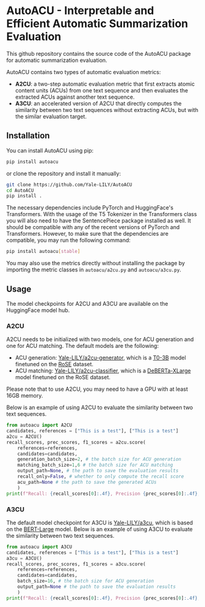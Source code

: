 # AutoACU - Interpretable and Efficient Automatic Summarization Evaluation

This github repository contains the source code of the AutoACU package for automatic summarization evaluation.
<!-- Please see the following preprint for more details: []. -->
AutoACU contains two types of automatic evaluation metrics:
- **A2CU**: a two-step automatic evaluation metric that first extracts atomic content units (ACUs) from one text sequence and then evaluates the extracted ACUs against another text sequence.
- **A3CU**: an accelerated version of A2CU that directly computes the similarity between two text sequences without extracting ACUs, but with the similar evaluation target.

## Installation
You can install AutoACU using pip:
```bash
pip install autoacu
```
or clone the repository and install it manually:
```bash
git clone https://github.com/Yale-LILY/AutoACU
cd AutoACU
pip install .
```
The necessary dependencies include PyTorch and HuggingFace's Transformers. With the usage of the T5 Tokenizer in the Transformers class you will also need to have the SentencePiece package installed as well.
It should be compatible with any of the recent versions of PyTorch and Transformers.
However, to make sure that the dependencies are compatible,
you may run the following command:
```bash
pip install autoacu[stable]
```
You may also use the metrics directly without installing the package by importing the metric classes in `autoacu/a2cu.py` and `autoacu/a3cu.py`.

## Usage

The model checkpoints for A2CU and A3CU are available on the HuggingFace model hub.

### A2CU
A2CU needs to be initialized with two models, one for ACU generation and one for ACU matching.
The default models are the following:
- ACU generation: [Yale-LILY/a2cu-generator](https://huggingface.co/Yale-LILY/a2cu-generator), which is a [T0-3B](https://huggingface.co/bigscience/T0_3B) model finetuned on the [RoSE](https://github.com/Yale-LILY/ROSE) dataset.
- ACU matching: [Yale-LILY/a2cu-classifier](https://huggingface.co/Yale-LILY/a2cu-classifier), which is a [DeBERTa-XLarge](https://huggingface.co/microsoft/deberta-xlarge-mnli) model finetuned on the RoSE dataset.

Please note that to use A2CU, you may need to have a GPU with at least 16GB memory.

Below is an example of using A2CU to evaluate the similarity between two text sequences.
```python
from autoacu import A2CU
candidates, references = ["This is a test"], ["This is a test"]
a2cu = A2CU()
recall_scores, prec_scores, f1_scores = a2cu.score(
    references=references,
    candidates=candidates,
    generation_batch_size=2, # the batch size for ACU generation
    matching_batch_size=1,6 # the batch size for ACU matching
    output_path=None, # the path to save the evaluation results
    recall_only=False, # whether to only compute the recall score
    acu_path=None # the path to save the generated ACUs
    )
print(f"Recall: {recall_scores[0]:.4f}, Precision {prec_scores[0]:.4f}, F1: {f1_scores[0]:.4f}")
```

### A3CU
The default model checkpoint for A3CU is [Yale-LILY/a3cu](https://huggingface.co/Yale-LILY/a3cu), which is based on the [BERT-Large](https://huggingface.co/bert-large-cased) model.
Below is an example of using A3CU to evaluate the similarity between two text sequences.
```python
from autoacu import A3CU
candidates, references = ["This is a test"], ["This is a test"]
a3cu = A3CU()
recall_scores, prec_scores, f1_scores = a3cu.score(
    references=references,
    candidates=candidates,
    batch_size=16, # the batch size for ACU generation
    output_path=None # the path to save the evaluation results
    )
print(f"Recall: {recall_scores[0]:.4f}, Precision {prec_scores[0]:.4f}, F1: {f1_scores[0]:.4f}")
```
